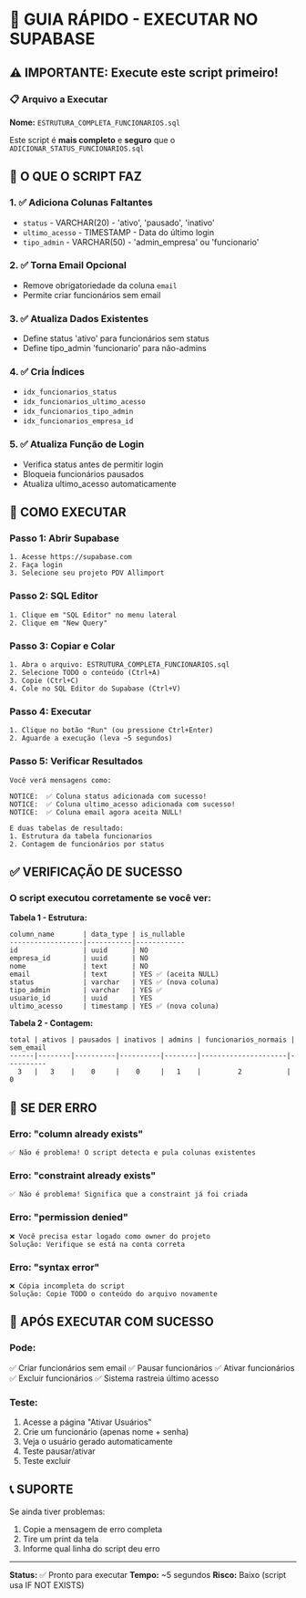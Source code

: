 # 🚀 GUIA RÁPIDO - EXECUTAR NO SUPABASE

## ⚠️ IMPORTANTE: Execute este script primeiro!

### 📋 Arquivo a Executar
**Nome:** `ESTRUTURA_COMPLETA_FUNCIONARIOS.sql`

Este script é **mais completo** e **seguro** que o `ADICIONAR_STATUS_FUNCIONARIOS.sql`

## 🎯 O QUE O SCRIPT FAZ

### 1. ✅ Adiciona Colunas Faltantes
- `status` - VARCHAR(20) - 'ativo', 'pausado', 'inativo'
- `ultimo_acesso` - TIMESTAMP - Data do último login
- `tipo_admin` - VARCHAR(50) - 'admin_empresa' ou 'funcionario'

### 2. ✅ Torna Email Opcional
- Remove obrigatoriedade da coluna `email`
- Permite criar funcionários sem email

### 3. ✅ Atualiza Dados Existentes
- Define status 'ativo' para funcionários sem status
- Define tipo_admin 'funcionario' para não-admins

### 4. ✅ Cria Índices
- `idx_funcionarios_status`
- `idx_funcionarios_ultimo_acesso`
- `idx_funcionarios_tipo_admin`
- `idx_funcionarios_empresa_id`

### 5. ✅ Atualiza Função de Login
- Verifica status antes de permitir login
- Bloqueia funcionários pausados
- Atualiza ultimo_acesso automaticamente

## 📝 COMO EXECUTAR

### Passo 1: Abrir Supabase
```
1. Acesse https://supabase.com
2. Faça login
3. Selecione seu projeto PDV Allimport
```

### Passo 2: SQL Editor
```
1. Clique em "SQL Editor" no menu lateral
2. Clique em "New Query"
```

### Passo 3: Copiar e Colar
```
1. Abra o arquivo: ESTRUTURA_COMPLETA_FUNCIONARIOS.sql
2. Selecione TODO o conteúdo (Ctrl+A)
3. Copie (Ctrl+C)
4. Cole no SQL Editor do Supabase (Ctrl+V)
```

### Passo 4: Executar
```
1. Clique no botão "Run" (ou pressione Ctrl+Enter)
2. Aguarde a execução (leva ~5 segundos)
```

### Passo 5: Verificar Resultados
```
Você verá mensagens como:

NOTICE:  ✅ Coluna status adicionada com sucesso!
NOTICE:  ✅ Coluna ultimo_acesso adicionada com sucesso!
NOTICE:  ✅ Coluna email agora aceita NULL!

E duas tabelas de resultado:
1. Estrutura da tabela funcionarios
2. Contagem de funcionários por status
```

## ✅ VERIFICAÇÃO DE SUCESSO

### O script executou corretamente se você ver:

**Tabela 1 - Estrutura:**
```
column_name       | data_type | is_nullable
------------------|-----------|------------
id                | uuid      | NO
empresa_id        | uuid      | NO
nome              | text      | NO
email             | text      | YES ✅ (aceita NULL)
status            | varchar   | YES ✅ (nova coluna)
tipo_admin        | varchar   | YES ✅
usuario_id        | uuid      | YES
ultimo_acesso     | timestamp | YES ✅ (nova coluna)
```

**Tabela 2 - Contagem:**
```
total | ativos | pausados | inativos | admins | funcionarios_normais | sem_email
------|--------|----------|----------|--------|---------------------|----------
  3   |   3    |    0     |    0     |   1    |         2           |    0
```

## 🔧 SE DER ERRO

### Erro: "column already exists"
```
✅ Não é problema! O script detecta e pula colunas existentes
```

### Erro: "constraint already exists"
```
✅ Não é problema! Significa que a constraint já foi criada
```

### Erro: "permission denied"
```
❌ Você precisa estar logado como owner do projeto
Solução: Verifique se está na conta correta
```

### Erro: "syntax error"
```
❌ Cópia incompleta do script
Solução: Copie TODO o conteúdo do arquivo novamente
```

## 🎉 APÓS EXECUTAR COM SUCESSO

### Pode:
✅ Criar funcionários sem email
✅ Pausar funcionários
✅ Ativar funcionários
✅ Excluir funcionários
✅ Sistema rastreia último acesso

### Teste:
1. Acesse a página "Ativar Usuários"
2. Crie um funcionário (apenas nome + senha)
3. Veja o usuário gerado automaticamente
4. Teste pausar/ativar
5. Teste excluir

## 📞 SUPORTE

Se ainda tiver problemas:
1. Copie a mensagem de erro completa
2. Tire um print da tela
3. Informe qual linha do script deu erro

---

**Status:** ✅ Pronto para executar
**Tempo:** ~5 segundos
**Risco:** Baixo (script usa IF NOT EXISTS)
